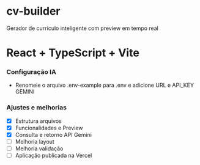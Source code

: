 # cv-builder
Gerador de currículo inteligente com preview em tempo real
# React + TypeScript + Vite

### Configuração IA
- Renomeie o arquivo .env-example para .env e adicione URL e API_KEY GEMINI

### Ajustes e melhorias
- [x] Estrutura arquivos
- [x] Funcionalidades e Preview
- [x] Consulta e retorno API Gemini
- [ ] Melhoria layout
- [ ] Melhoria validação
- [ ] Aplicação publicada na Vercel
